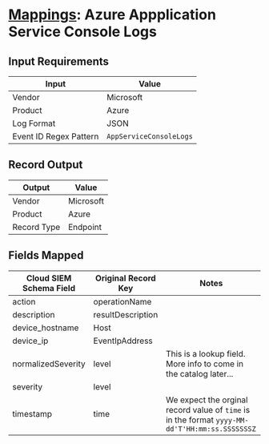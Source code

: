 # [Mappings](README.md): Azure Appplication Service Console Logs

## Input Requirements

|Input|Value|
|-----|-----|
|Vendor|Microsoft|
|Product|Azure|
|Log Format|JSON|
|Event ID Regex Pattern|`AppServiceConsoleLogs`|

## Record Output

|Output|Value|
|------|-----|
|Vendor|Microsoft|
|Product|Azure|
|Record Type|Endpoint|

## Fields Mapped

|Cloud SIEM Schema Field|Original Record Key|Notes|
|-----------------------|-------------------|-----|
|action|operationName||
|description|resultDescription||
|device_hostname|Host||
|device_ip|EventIpAddress||
|normalizedSeverity|level|This is a lookup field. More info to come in the catalog later...|
|severity|level||
|timestamp|time|We expect the orginal record value of `time` is in the format `yyyy-MM-dd'T'HH:mm:ss.SSSSSSSZ`|

